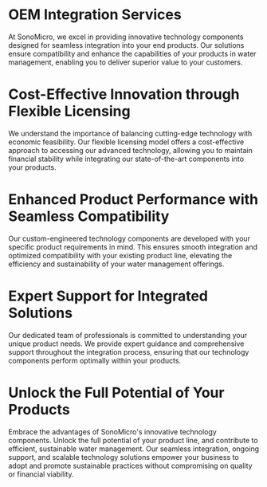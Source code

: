 # OEM Integration Services
At SonoMicro, we excel in providing innovative technology components designed for seamless integration into your end products. Our solutions ensure compatibility and enhance the capabilities of your products in water management, enabling you to deliver superior value to your customers.

# Cost-Effective Innovation through Flexible Licensing
We understand the importance of balancing cutting-edge technology with economic feasibility. Our flexible licensing model offers a cost-effective approach to accessing our advanced technology, allowing you to maintain financial stability while integrating our state-of-the-art components into your products.

# Enhanced Product Performance with Seamless Compatibility
Our custom-engineered technology components are developed with your specific product requirements in mind. This ensures smooth integration and optimized compatibility with your existing product line, elevating the efficiency and sustainability of your water management offerings.

# Expert Support for Integrated Solutions
Our dedicated team of professionals is committed to understanding your unique product needs. We provide expert guidance and comprehensive support throughout the integration process, ensuring that our technology components perform optimally within your products.

# Unlock the Full Potential of Your Products
Embrace the advantages of SonoMicro's innovative technology components. Unlock the full potential of your product line, and contribute to efficient, sustainable water management. Our seamless integration, ongoing support, and scalable technology solutions empower your business to adopt and promote sustainable practices without compromising on quality or financial viability.